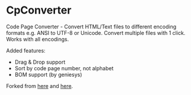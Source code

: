 # CpConverter
Code Page Converter - Convert HTML/Text files to different encoding formats e.g. ANSI to UTF-8 or Unicode. Convert multiple files with 1 click. Works with all encodings.

Added features:
- Drag & Drop support
- Sort by code page number, not alphabet
- BOM support (by geniesys)

Forked from [here](https://sourceforge.net/projects/cp-converter) and [here](http://www.geniesys.net/tools/CpConverter_v0.1.6.zip).
